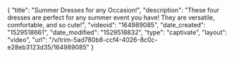 {
    "title": "Summer Dresses for any Occasion!",
    "description": "These four dresses are perfect for any summer event you have! They are versatile, comfortable, and so cute!",
    "videoid": "164989085",
    "date_created": "1529518661",
    "date_modified": "1529518832",
    "type": "captivate",
    "layout": "video",
    "url": "\/v\/trim-5ad780b8-ccf4-4026-8c0c-e28eb3123d35\/164989085"
}